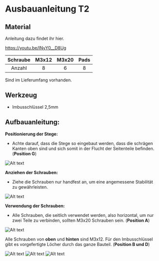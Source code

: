 # Ausbauanleitung T2 #
## Material ##


Anleitung dazu findet ihr hier. 

https://youtu.be/INyY0__D8Ug


| Schraube | M3x12 | M3x20 | Pads | 
| :---:   | :---: | :---: | :---: |
| Anzahl  | 8 | 6  |  8 |

Sind im Lieferumfang vorhanden.

## Werkzeug ## 
- Imbusschlüssel 2,5mm 


## Aufbauanleitung: ##

**Positionierung der Stege:**
- Achte darauf, dass die Stege so eingebaut werden, dass die schrägen Kanten oben sind und sich somit in der Flucht der Seitenteile befinden. (**Position G**)

![Alt text](pics/Steg_Einbaurichtung_G.jpg?raw=true "Title")

**Anziehen der Schrauben:**
- Ziehe  die Schrauben nur handfest an, um eine angemessene Stabilität zu gewährleisten.


![Alt text](pics/T2_NG.jpg?raw=true "Title")

**Verwendung der Schrauben:**
- Alle Schrauben, die seitlich verwendet werden, also horizontal, um nur zwei Teile zu verbinden, sollten M3x20 Schrauben sein. (**Position A**)


![Alt text](pics/Setenansicht_20_F.jpg?raw=true "Title")


Alle Schrauben von **oben** und **hinten** sind M3x12. Für den Imbusschlüssel gibt es vorgefertigte Löcher durch das ganze Bauteil.  (**Position B und D**)

![Alt text](pics/PXL_20240324_134715616_t.jpg?raw=true "Title")
![Alt text](pics/Setenansicht_12_D.jpg?raw=true "Title")
![Alt text](pics/Setenansicht_12_D1.jpg?raw=true "Title")
